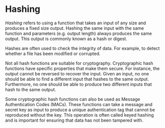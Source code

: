 # Hashing

*Hashing* refers to using a function that takes an input of any size and produces a fixed size output. Hashing the same input with the same function and parameters (e.g. output length) always produces the same output. This output is commonly known as a hash or digest.

Hashes are often used to check the integrity of data. For example, to detect whether a file has been modified or corrupted.

Not all hash functions are suitable for cryptography. Cryptographic hash functions have specific properties that make them secure. For instance, the output cannot be reversed to recover the input. Given an input, no one should be able to find a different input that hashes to the same output. Furthermore, no one should be able to produce two different inputs that hash to the same output.

Some cryptographic hash functions can also be used as Message Authentication Codes (MACs). These functions can take a message and secret key as input to produce a unique authentication tag that cannot be reproduced without the key. This operation is often called keyed hashing and is important for ensuring that data has not been tampered with.
